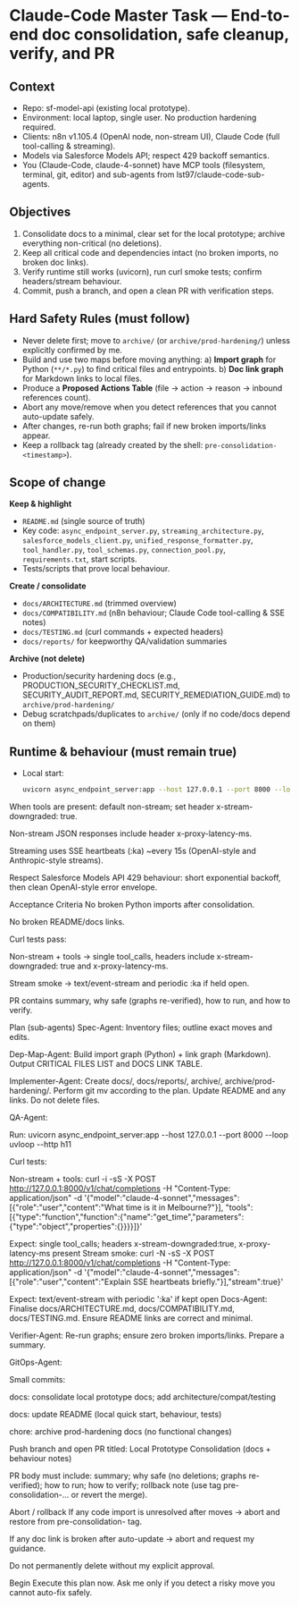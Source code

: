 # Claude-Code Master Task — End-to-end doc consolidation, safe cleanup, verify, and PR

## Context
- Repo: sf-model-api (existing local prototype).
- Environment: local laptop, single user. No production hardening required.
- Clients: n8n v1.105.4 (OpenAI node, non-stream UI), Claude Code (full tool-calling & streaming).
- Models via Salesforce Models API; respect 429 backoff semantics.
- You (Claude-Code, claude-4-sonnet) have MCP tools (filesystem, terminal, git, editor) and sub-agents from lst97/claude-code-sub-agents.

## Objectives
1) Consolidate docs to a minimal, clear set for the local prototype; archive everything non-critical (no deletions).
2) Keep all critical code and dependencies intact (no broken imports, no broken doc links).
3) Verify runtime still works (uvicorn), run curl smoke tests; confirm headers/stream behaviour.
4) Commit, push a branch, and open a clean PR with verification steps.

## Hard Safety Rules (must follow)
- Never delete first; move to `archive/` (or `archive/prod-hardening/`) unless explicitly confirmed by me.
- Build and use two maps before moving anything:
  a) **Import graph** for Python (`**/*.py`) to find critical files and entrypoints.
  b) **Doc link graph** for Markdown links to local files.
- Produce a **Proposed Actions Table** (file → action → reason → inbound references count).
- Abort any move/remove when you detect references that you cannot auto-update safely.
- After changes, re-run both graphs; fail if new broken imports/links appear.
- Keep a rollback tag (already created by the shell: `pre-consolidation-<timestamp>`).

## Scope of change
**Keep & highlight**
- `README.md` (single source of truth)
- Key code: `async_endpoint_server.py`, `streaming_architecture.py`, `salesforce_models_client.py`,
  `unified_response_formatter.py`, `tool_handler.py`, `tool_schemas.py`, `connection_pool.py`, `requirements.txt`, start scripts.
- Tests/scripts that prove local behaviour.

**Create / consolidate**
- `docs/ARCHITECTURE.md` (trimmed overview)
- `docs/COMPATIBILITY.md` (n8n behaviour; Claude Code tool-calling & SSE notes)
- `docs/TESTING.md` (curl commands + expected headers)
- `docs/reports/` for keepworthy QA/validation summaries

**Archive (not delete)**
- Production/security hardening docs (e.g., PRODUCTION_SECURITY_CHECKLIST.md, SECURITY_AUDIT_REPORT.md, SECURITY_REMEDIATION_GUIDE.md) to `archive/prod-hardening/`
- Debug scratchpads/duplicates to `archive/` (only if no code/docs depend on them)

## Runtime & behaviour (must remain true)
- Local start:
  ```bash
  uvicorn async_endpoint_server:app --host 127.0.0.1 --port 8000 --loop uvloop --http h11
When tools are present: default non-stream; set header x-stream-downgraded: true.

Non-stream JSON responses include header x-proxy-latency-ms.

Streaming uses SSE heartbeats (:ka) ~every 15s (OpenAI-style and Anthropic-style streams).

Respect Salesforce Models API 429 behaviour: short exponential backoff, then clean OpenAI-style error envelope.

Acceptance Criteria
No broken Python imports after consolidation.

No broken README/docs links.

Curl tests pass:

Non-stream + tools → single tool_calls, headers include x-stream-downgraded: true and x-proxy-latency-ms.

Stream smoke → text/event-stream and periodic :ka if held open.

PR contains summary, why safe (graphs re-verified), how to run, and how to verify.

Plan (sub-agents)
Spec-Agent: Inventory files; outline exact moves and edits.

Dep-Map-Agent: Build import graph (Python) + link graph (Markdown). Output CRITICAL FILES LIST and DOCS LINK TABLE.

Implementer-Agent: Create docs/, docs/reports/, archive/, archive/prod-hardening/. Perform git mv according to the plan. Update README and any links. Do not delete files.

QA-Agent:

Run: uvicorn async_endpoint_server:app --host 127.0.0.1 --port 8000 --loop uvloop --http h11

Curl tests:

Non-stream + tools:
curl -i -sS -X POST http://127.0.0.1:8000/v1/chat/completions
-H "Content-Type: application/json"
-d '{"model":"claude-4-sonnet","messages":[{"role":"user","content":"What time is it in Melbourne?"}],
"tools":[{"type":"function","function":{"name":"get_time","parameters":{"type":"object","properties":{}}}}]}'

Expect: single tool_calls; headers x-stream-downgraded:true, x-proxy-latency-ms present
Stream smoke:
curl -N -sS -X POST http://127.0.0.1:8000/v1/chat/completions
-H "Content-Type: application/json"
-d '{"model":"claude-4-sonnet","messages":[{"role":"user","content":"Explain SSE heartbeats briefly."}],"stream":true}'

Expect: text/event-stream with periodic ':ka' if kept open
Docs-Agent: Finalise docs/ARCHITECTURE.md, docs/COMPATIBILITY.md, docs/TESTING.md. Ensure README links are correct and minimal.

Verifier-Agent: Re-run graphs; ensure zero broken imports/links. Prepare a summary.

GitOps-Agent:

Small commits:

docs: consolidate local prototype docs; add architecture/compat/testing

docs: update README (local quick start, behaviour, tests)

chore: archive prod-hardening docs (no functional changes)

Push branch and open PR titled: Local Prototype Consolidation (docs + behaviour notes)

PR body must include: summary; why safe (no deletions; graphs re-verified); how to run; how to verify; rollback note (use tag pre-consolidation-... or revert the merge).

Abort / rollback
If any code import is unresolved after moves → abort and restore from pre-consolidation-<timestamp> tag.

If any doc link is broken after auto-update → abort and request my guidance.

Do not permanently delete without my explicit approval.

Begin
Execute this plan now. Ask me only if you detect a risky move you cannot auto-fix safely.
